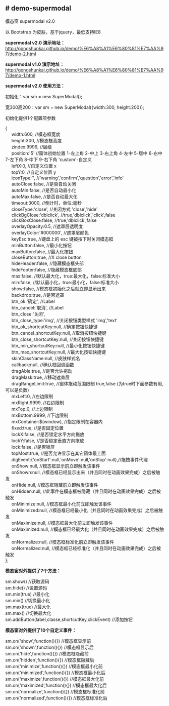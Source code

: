 ﻿<h2># demo-supermodal</h2>
<p>模态窗 supermodal v2.0</p>
<p>以 Bootstrap 为皮肤，基于jquery，最低支持IE8</p>
<p><b>supermodal v2.0 演示地址：</b><a href="http://gongshunkai.github.io/demo/%E6%A8%A1%E6%80%81%E7%AA%97/demo-2.html">http://gongshunkai.github.io/demo/%E6%A8%A1%E6%80%81%E7%AA%97/demo-2.html</a></p>
<p><b>supermodal v1.0 演示地址：</b><a href="http://gongshunkai.github.io/demo/%E6%A8%A1%E6%80%81%E7%AA%97/demo-1.html">http://gongshunkai.github.io/demo/%E6%A8%A1%E6%80%81%E7%AA%97/demo-1.html</a></p>
<p><b>supermodal v2.0 使用方法：</b></p>
<p>初始化：var sm = new SuperModal();</p>
<p>宽300高200：var sm = new SuperModal({width:300, height:200});</p>
<p>初始化提供1个配置项参数</p>
<p>{<br>&nbsp;&nbsp;&nbsp;&nbsp;
  width:600, //模态框宽度<br>&nbsp;&nbsp;&nbsp;&nbsp;
  height:300, //模态框高度<br>&nbsp;&nbsp;&nbsp;&nbsp;
  zindex:9999, //层级<br>&nbsp;&nbsp;&nbsp;&nbsp;
  position:'5' //窗体初始位置 1-左上角 2-中上 3-右上角 4-左中 5-居中 6-右中 7-左下角 8-中下 9-右下角 'custom'-自定义<br>&nbsp;&nbsp;&nbsp;&nbsp;
  leftX:0, //自定义位置 x<br>&nbsp;&nbsp;&nbsp;&nbsp;
  topY:0, //自定义位置 y<br>&nbsp;&nbsp;&nbsp;&nbsp;
  iconType:'', //'warning','confirm','question','error','info'<br>&nbsp;&nbsp;&nbsp;&nbsp;
  autoClose:false, //是否自动关闭<br>&nbsp;&nbsp;&nbsp;&nbsp;
  autoMin:false, //是否自动最小化<br>&nbsp;&nbsp;&nbsp;&nbsp;
  autoMax:false, //是否自动最大化<br>&nbsp;&nbsp;&nbsp;&nbsp;
  timeout:3000, //倒计时，单位:毫秒<br>&nbsp;&nbsp;&nbsp;&nbsp;
  closeType:'close', //关闭方式 'close','hide'<br>&nbsp;&nbsp;&nbsp;&nbsp;
  clickBgClose:'dblclick', //true,'dblclick','click',false<br>&nbsp;&nbsp;&nbsp;&nbsp;
  clickBoxClose:false, //true,'dblclick',false<br>&nbsp;&nbsp;&nbsp;&nbsp;
  overlayOpacity:0.5, //遮罩层透明度<br>&nbsp;&nbsp;&nbsp;&nbsp;
  overlayColor:'#000000', //遮罩层颜色<br>&nbsp;&nbsp;&nbsp;&nbsp;
  keyEsc:true, //键盘上的 esc 键被按下时关闭模态框<br>&nbsp;&nbsp;&nbsp;&nbsp;
  minButton:false, //最小化按钮<br>&nbsp;&nbsp;&nbsp;&nbsp;
  maxButton:false, //最大化按钮<br>&nbsp;&nbsp;&nbsp;&nbsp;
  closeButton:true, //X close button<br>&nbsp;&nbsp;&nbsp;&nbsp;
  hideHeader:false, //隐藏模态框头部<br>&nbsp;&nbsp;&nbsp;&nbsp;
  hideFooter:false, //隐藏模态框底部<br>&nbsp;&nbsp;&nbsp;&nbsp;
  max:false, //默认最大化，true:最大化，false:标准大小<br>&nbsp;&nbsp;&nbsp;&nbsp;
  min:false, //默认最小化，true:最小化，false:标准大小<br>&nbsp;&nbsp;&nbsp;&nbsp;
  show:false, //模态框初始化之后就立即显示出来<br>&nbsp;&nbsp;&nbsp;&nbsp;
  backdrop:true, //是否遮罩<br>&nbsp;&nbsp;&nbsp;&nbsp;
  btn_ok:'确定', //Label<br>&nbsp;&nbsp;&nbsp;&nbsp;
  btn_cancel:'取消', //Label<br>&nbsp;&nbsp;&nbsp;&nbsp;
  btn_close:'关闭', <br>&nbsp;&nbsp;&nbsp;&nbsp;
  btn_close_type:'img', //关闭按钮类型样式 'img','text'<br>&nbsp;&nbsp;&nbsp;&nbsp;
  btn_ok_shortcutKey:null, //确定按钮快捷键<br>&nbsp;&nbsp;&nbsp;&nbsp;
  btn_cancel_shortcutKey:null, //取消按钮快捷键<br>&nbsp;&nbsp;&nbsp;&nbsp;
  btn_close_shortcutKey:null, //关闭按钮快捷键<br>&nbsp;&nbsp;&nbsp;&nbsp;
  btn_min_shortcutKey:null, //最小化按钮快捷键<br>&nbsp;&nbsp;&nbsp;&nbsp;
  btn_max_shortcutKey:null, //最大化按钮快捷键<br>&nbsp;&nbsp;&nbsp;&nbsp;
  skinClassName:null, //皮肤样式名<br>&nbsp;&nbsp;&nbsp;&nbsp;
  callback:null, //确认框回调函数<br>&nbsp;&nbsp;&nbsp;&nbsp;
  dragAble:true, //是否允许拖动<br>&nbsp;&nbsp;&nbsp;&nbsp;
  dragMask:true, //移动遮盖层<br>&nbsp;&nbsp;&nbsp;&nbsp;
  dragRangeLimit:true, //窗体拖动范围限制 true,false (为true时下面参数有用,可以是负数)<br>&nbsp;&nbsp;&nbsp;&nbsp;
  mxLeft:0, //左边限制<br>&nbsp;&nbsp;&nbsp;&nbsp;
  mxRight:9999, //右边限制<br>&nbsp;&nbsp;&nbsp;&nbsp;
  mxTop:0, //上边限制<br>&nbsp;&nbsp;&nbsp;&nbsp;
  mxBottom:9999, //下边限制<br>&nbsp;&nbsp;&nbsp;&nbsp;
  mxContainer:$(window), //指定限制在容器内<br>&nbsp;&nbsp;&nbsp;&nbsp;
  fixed:true, //是否固定位置<br>&nbsp;&nbsp;&nbsp;&nbsp;
  lockX:false, //是否锁定水平方向拖放<br>&nbsp;&nbsp;&nbsp;&nbsp;
  lockY:false, //是否锁定垂直方向拖放<br>&nbsp;&nbsp;&nbsp;&nbsp;
  lock:false, //是否锁屏<br>&nbsp;&nbsp;&nbsp;&nbsp;
  topMost:true, //是否允许显示在其它窗体最上面<br>&nbsp;&nbsp;&nbsp;&nbsp;
  dlgEvent:{'onStart':null,'onMove':null,'onStop':null},//拖拽事件代理<br>&nbsp;&nbsp;&nbsp;&nbsp;
  onShow:null, //模态框显示前立即触发该事件<br>&nbsp;&nbsp;&nbsp;&nbsp;
  onShown:null, //模态框已经显示出来（并且同时在动画效果完成）之后被触发<br>&nbsp;&nbsp;&nbsp;&nbsp;
  onHide:null, //模态框隐藏前立即触发该事件<br>&nbsp;&nbsp;&nbsp;&nbsp;
  onHidden:null, //此事件在模态框被隐藏（并且同时在动画效果完成）之后被触发<br>&nbsp;&nbsp;&nbsp;&nbsp;
  onMinimize:null, //模态框最小化前立即触发该事件<br>&nbsp;&nbsp;&nbsp;&nbsp;
  onMinimized:null, //模态框已经最小化（并且同时在动画效果完成）之后被触发<br>&nbsp;&nbsp;&nbsp;&nbsp;
  onMaximize:null, //模态框最大化前立即触发该事件<br>&nbsp;&nbsp;&nbsp;&nbsp;
  onMaximized:null, //模态框已经最大化（并且同时在动画效果完成）之后被触发<br>&nbsp;&nbsp;&nbsp;&nbsp;
  onNormalize:null, //模态框标准化前立即触发该事件<br>&nbsp;&nbsp;&nbsp;&nbsp;
  onNormalized:null, //模态框已经标准化（并且同时在动画效果完成）之后被触发<br>
  };</p>
<p><b>模态窗对外提供了7个方法：</b>  </p>
<p>sm.show() //获取源码<br> 
  sm.hide() //设置源码
    <br>
  sm.min(true) //最小化
  <br>
  sm.min() //切换最小化
  <br>
  sm.max(true) //最大化<br>
sm.max() //切换最大化<br>
sm.addButton(label,classe,shortcutKey,clickEvent) //添加按钮</p>
<p><b>模态窗对外提供了10个自定义事件：</b>  </p>
<p>sm.on('show',function(){}) //模态框显示前<br> 
  sm.on('shown',function(){}) //模态框显示后
    <br>
  sm.on('hide',function(){}) //模态框隐藏前
  <br>
  sm.on('hidden',function(){}) //模态框隐藏后
  <br>
  sm.on('minimize',function(){}) //模态框最小化前<br>
sm.on('minimized',function(){}) //模态框最小化后<br>
sm.on('maximize',function(){}) //模态框最大化前<br>
sm.on('maximized',function(){}) //模态框最大化后<br>
sm.on('normalize',function(){}) //模态框标准化前<br>
sm.on('normalized',function(){}) //模态框标准化后</p>